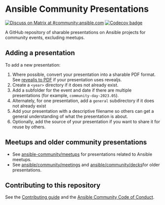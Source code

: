# Ansible Community Presentations
[![Discuss on Matrix at #community:ansible.com](https://img.shields.io/matrix/community:ansible.com.svg?server_fqdn=ansible-accounts.ems.host&label=Discuss%20on%20Matrix%20at%20%23community:ansible.com&logo=matrix)](https://matrix.to/#/#community:ansible.com)
[![Codecov badge](https://img.shields.io/codecov/c/github/ansible-community/project-template)](https://codecov.io/gh/ansible-community/project-template)

A GitHub repository of sharable presentations on Ansible projects for community events, excluding meetups.

## Adding a presentation

To add a new presentation:

1. Where possible, convert your presentation into a sharable PDF format. See [revealjs to PDF](https://revealjs.com/pdf-export/) if your presentation uses revealjs.
2. Create a ``<year>`` directory if it does not already exist.
3. Add a subfolder for the event and date if there are multiple presentations (for example, ``community-day-2023.05``).
4. Alternately, for one presentation, add a ``general`` subdirectory if it does not already exist
5. Add your presentation with a descriptive filename so others can get a general understanding of 
what the presentation is about.
6. Optionally, add the source of your presentation if you want to share it for reuse by others.

## Meetups and older community presentations

* See [ansible-community/meetups](https://github.com/ansible-community?q=meetup&type=all&language=&sort=) 
for presentations related to Ansible meetups.
* See [ansible/community/meetings](https://github.com/ansible/community/tree/main/meetings/contributor_summits)  and [ansible/community/decks](https://github.com/ansible/community/tree/main/decks)for older presentations.

## Contributing to this repository

See the [Contributing guide](CONTRIBUTING.md) and the 
[Ansible Community Code of Conduct](https://docs.ansible.com/ansible/latest/community/code_of_conduct.html).
